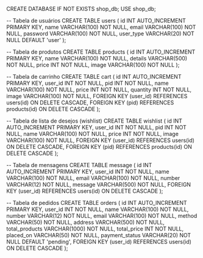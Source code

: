 CREATE DATABASE IF NOT EXISTS shop_db;
USE shop_db;

-- Tabela de usuários
CREATE TABLE users (
  id INT AUTO_INCREMENT PRIMARY KEY,
  name VARCHAR(100) NOT NULL,
  email VARCHAR(100) NOT NULL,
  password VARCHAR(100) NOT NULL,
  user_type VARCHAR(20) NOT NULL DEFAULT 'user'
);

-- Tabela de produtos
CREATE TABLE products (
  id INT AUTO_INCREMENT PRIMARY KEY,
  name VARCHAR(100) NOT NULL,
  details VARCHAR(500) NOT NULL,
  price INT NOT NULL,
  image VARCHAR(100) NOT NULL
);

-- Tabela de carrinho
CREATE TABLE cart (
  id INT AUTO_INCREMENT PRIMARY KEY,
  user_id INT NOT NULL,
  pid INT NOT NULL,
  name VARCHAR(100) NOT NULL,
  price INT NOT NULL,
  quantity INT NOT NULL,
  image VARCHAR(100) NOT NULL,
  FOREIGN KEY (user_id) REFERENCES users(id) ON DELETE CASCADE,
  FOREIGN KEY (pid) REFERENCES products(id) ON DELETE CASCADE
);

-- Tabela de lista de desejos (wishlist)
CREATE TABLE wishlist (
  id INT AUTO_INCREMENT PRIMARY KEY,
  user_id INT NOT NULL,
  pid INT NOT NULL,
  name VARCHAR(100) NOT NULL,
  price INT NOT NULL,
  image VARCHAR(100) NOT NULL,
  FOREIGN KEY (user_id) REFERENCES users(id) ON DELETE CASCADE,
  FOREIGN KEY (pid) REFERENCES products(id) ON DELETE CASCADE
);

-- Tabela de mensagens
CREATE TABLE message (
  id INT AUTO_INCREMENT PRIMARY KEY,
  user_id INT NOT NULL,
  name VARCHAR(100) NOT NULL,
  email VARCHAR(100) NOT NULL,
  number VARCHAR(12) NOT NULL,
  message VARCHAR(500) NOT NULL,
  FOREIGN KEY (user_id) REFERENCES users(id) ON DELETE CASCADE
);

-- Tabela de pedidos
CREATE TABLE orders (
  id INT AUTO_INCREMENT PRIMARY KEY,
  user_id INT NOT NULL,
  name VARCHAR(100) NOT NULL,
  number VARCHAR(12) NOT NULL,
  email VARCHAR(100) NOT NULL,
  method VARCHAR(50) NOT NULL,
  address VARCHAR(500) NOT NULL,
  total_products VARCHAR(1000) NOT NULL,
  total_price INT NOT NULL,
  placed_on VARCHAR(50) NOT NULL,
  payment_status VARCHAR(20) NOT NULL DEFAULT 'pending',
  FOREIGN KEY (user_id) REFERENCES users(id) ON DELETE CASCADE
);
